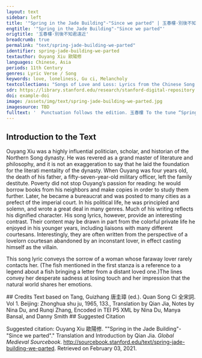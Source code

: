 ```yaml
---
layout: text
sidebar: left
title: '"Spring in the Jade Building"-"Since we parted" | 玉春樓·別後不知君遠近'
engtitle: '"Spring in the Jade Building"-"Since we parted"'
origtitle: '玉春樓·別後不知君遠近'
breadcrumb: true
permalink: "text/spring-jade-building-we-parted"
identifier: spring-jade-building-we-parted
textauthor: Ouyang Xiu 歐陽修
languages: Chinese, Asia
periods: 11th Century
genres: Lyric Verse / Song
keywords: love, loneliness, Gu ci, Melancholy
textcollections: "Songs of Love and Loss: Lyrics from the Chinese Song Dynasty, Love Songs of the Medieval World: Lyrics from Europe and Asia"
sdr: https://library.stanford.edu/research/stanford-digital-repository 
doi: example-doi 
image: /assets/img/text/spring-jade-building-we-parted.jpg
imagesource: TBD 
fulltext: '  Punctuation follows the edition. 玉春樓 To the tune “Spring in the Jade Building” 別後不知君遠近。 Since we parted I do not know how far away you are, 觸目淒涼多少悶。 Whatever meets my eye looks desolate, so much sadness! 漸行漸遠漸無書， The longer we are apart, the further away you are, the fewer letters sent. 水闊魚沉何處問。 The water is wide and the fish has sunk,a common idiom to express a lack of communication where can I ask about you? 夜深風竹敲秋韻。 The night is late, the wind-blown bamboos strike the autumn rhyme.Refers to "The Sound of Autumn", a famous song for the erhu, a traditional Chinese string instrument. 萬葉千聲皆是恨。 In the thousand notes made by tens of thousands of leaves, there is nothing but regret. 故欹單枕夢中尋， Thus I lean onto the lonesome pillow to search for you in my dream, 夢又不成燈又燼。 Yet the dream does not come and the lamp is burnt out. '
---
```

## Introduction to the Text 
<p>Ouyang Xiu was a highly influential politician, scholar, and historian of the Northern Song dynasty. He was revered as a grand master of literature and philosophy, and it is not an exaggeration to say that he laid the foundation for the literati mentality of the dynasty. When Ouyang was four years old, the death of his father, a fifty-seven-year-old military officer, left the family destitute. Poverty did not stop Ouyang’s passion for reading: he would borrow books from his neighbors and make copies in order to study them further. Later, he became a bureaucrat and was posted to many cities as a prefect of the imperial court. In his political life, he was principled and solemn, and wrote a great deal in many genres. Much of his writing reflects his dignified character. His song lyrics, however, provide an interesting contrast. Their content may be drawn in part from the colorful private life he enjoyed in his younger years, including liaisons with many different courtesans. Interestingly, they are often written from the perspective of a lovelorn courtesan abandoned by an inconstant lover, in effect casting himself as the villain.</p> <p>This song lyric conveys the sorrow of a woman whose faraway lover rarely contacts her. (The fish mentioned in the first stanza is a reference to a legend about a fish bringing a letter from a distant loved one.)The lines convey her desperate sadness at losing touch and her impression that the natural world shares her emotions.</p>
## Credits
Text based on Tang, Guizhang 唐圭璋 (ed.). Quan Song Ci 全宋詞. Vol 1. Beijing: Zhonghua shu ju, 1965, 133., 
Translation by Qian Jia, Notes by Nina Du,  and Runqi Zhang, 
Encoded in TEI P5 XML by Nina Du, Manya Bansal,  and Danny Smith
## Suggested Citation
<p>Suggested citation: Ouyang Xiu 歐陽修.  ""Spring in the Jade Building"-"Since we parted"." Translation and Introduction by Qian Jia. <em>Global Medieval Sourcebook</em>. <a href="http://sourcebook.stanford.edu/text/spring-jade-building-we-parted">http://sourcebook.stanford.edu/text/spring-jade-building-we-parted</a>. Retrieved on February 03, 2021.</p>